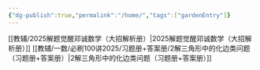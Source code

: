 ```yaml
---
{"dg-publish":true,"permalink":"/home/","tags":["gardenEntry"]}
---
```


[[教辅/2025解题觉醒邓诚数学（大招解析册）\|2025解题觉醒邓诚数学（大招解析册）]]
[[教辅/一数/必刷100讲2025/习题册+答案册/2解三角形中的化边类问题（习题册+答案册）\|2解三角形中的化边类问题（习题册+答案册）]]
